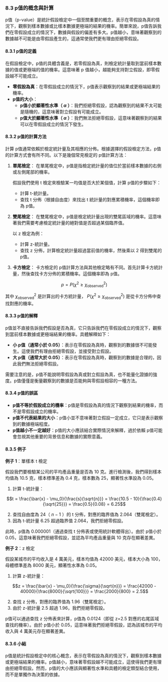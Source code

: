 ### 8.3 p值的概念與計算

p值（p-value）是統計假設檢定中一個至關重要的概念，表示在零假設為真的情況下，觀察到樣本數據或比樣本數據更極端的結果的機率。簡單來說，p值告訴我們在零假設成立的情況下，數據與假設的偏差有多大。p值越小，意味著觀察到的數據越不可能是由零假設產生的，這通常使我們更有理由拒絕零假設。

#### 8.3.1 p值的定義

在假設檢定中，p值的具體含義是，若零假設為真，則檢定統計量取到當前樣本數據的值或更極端的值的機率。這意味著 p 值越小，越能夠支持對立假設，即零假設越不可能成立。

- **零假設為真**：在零假設成立的情況下，p值表示觀察到的結果或更極端結果的機率。
- **p值的大小**：
  - **p值小於顯著性水準（ $`\alpha`$ ）**：我們拒絕零假設，認為觀察到的結果不太可能是隨機的，這意味著對立假設有可能成立。
  - **p值大於顯著性水準（ $`\alpha`$ ）**：我們無法拒絕零假設，這意味著觀察到的結果可以在零假設成立的情況下發生。

#### 8.3.2 p值的計算方法

計算 p值通常依賴於檢定統計量及其相應的分佈。根據選擇的假設檢定方法，p值的計算方式會有所不同。以下是幾個常見檢定的 p值計算方法：

1. **單尾檢定**：
   在單尾檢定中，p值是指檢定統計量的值位於當前樣本數據的右側或左側尾部的機率。

   假設我們使用 t 檢定來檢驗某一均值是否大於某個值，計算 p值的步驟如下：
   - 計算 t-統計量。
   - 查找 t 分佈（根據自由度）來找出 t 統計量的對應累積機率，這個機率即為 p值。

2. **雙尾檢定**：
   在雙尾檢定中，p值是檢定統計量出現的雙尾區域的機率。這意味著我們需要考慮檢定統計量的絕對值是否超過某個臨界值。

   以 z 檢定為例：
   - 計算 z-統計量。
   - 查找 z 分佈，計算檢定統計量超過當前值的機率，然後乘以 2 得到雙尾的 p值。

3. **卡方檢定**：
   卡方檢定的 p值計算方法與其他檢定略有不同。首先計算卡方統計量，然後查找卡方分佈的累積機率。這個機率即為 p值。

   
```math
p = P(\chi^2 \geq \chi^2_{\text{observed}})
```

   其中  $`\chi^2_{\text{observed}}`$  是計算出的卡方統計量， $`P(\chi^2 \geq \chi^2_{\text{observed}})`$  是從卡方分佈中查找對應的機率。

#### 8.3.3 p值的解釋

p值並不直接告訴我們假設是否為真，它只告訴我們在零假設成立的情況下，觀察到當前樣本數據或更極端結果的機率。具體解釋如下：

- **小 p值（通常小於 0.05）**：表示在零假設為真時，觀察到的數據很不可能發生。這使我們有理由拒絕零假設，並接受對立假設。
- **大 p值（通常大於 0.05）**：表示在零假設為真時，觀察到的數據是合理的，因此我們無法拒絕零假設。

需要注意的是，p值不能說明零假設為真或對立假設為真，也不能量化證據的強度。p值僅僅是衡量觀察到的數據是否能夠與零假設相容的一種方法。

#### 8.3.4 p值的誤區

- **p值不等於假設成立的機率**：p值是零假設為真的情況下觀察到結果的機率，而不是零假設成立的機率。
- **p值不代表結果的大小**：p值小並不意味著對立假設一定成立，它只是表示觀察到的數據極端程度。
- **p值越小不一定越好**：p值的大小應該結合實際情況來解釋，過於依賴 p值可能會忽視其他重要的背景信息和數據的實際意義。

#### 8.3.5 例子

**例子 1**：單樣本 t 檢定

假設我們要檢驗某公司的平均產品重量是否為 10 克。進行檢測後，我們得到樣本均值為 10.5 克，樣本標準差為 0.4 克，樣本數為 25，顯著性水準設為 0.05。

1. 計算 t-統計量：
   
```math
t = \frac{\bar{x} - \mu_0}{\frac{s}{\sqrt{n}}} = \frac{10.5 - 10}{\frac{0.4}{\sqrt{25}}} = \frac{0.5}{0.08} = 6.25
```

2. 查找自由度為 24（ $`n-1`$ ）的 t 分佈，對應的臨界值為 2.064（雙尾檢定）。
3. 因為 t-統計量 6.25 超過臨界值 2.064，我們拒絕零假設。

此時，p值為 0.000001（通過查找 t 分佈表或使用統計軟體得出）。由於 p值小於 0.05，這意味著我們拒絕零假設，並認為平均產品重量與 10 克存在顯著差異。

**例子 2**：z 檢定

假設某城市的平均收入是 4 萬美元，樣本均值為 42000 美元，樣本大小為 100，母體標準差為 8000 美元，顯著性水準為 0.05。

1. 計算 z-統計量：
   
```math
z = \frac{\bar{x} - \mu_0}{\frac{\sigma}{\sqrt{n}}} = \frac{42000 - 40000}{\frac{8000}{\sqrt{100}}} = \frac{2000}{800} = 2.5
```

2. 查找 z 分佈，對應的臨界值為 1.96（雙尾檢定）。
3. 由於 z-統計量 2.5 超過 1.96，我們拒絕零假設。

p值可以通過查找 z 分佈表來計算，p值為 0.0124（即從 z=2.5 對應的右尾區域查找的機率）。由於 p值小於 0.05，這意味著我們拒絕零假設，認為該城市的平均收入與 4 萬美元存在顯著差異。

#### 8.3.6 小結

p值是統計假設檢定中的核心概念，表示在零假設為真的情況下，觀察到樣本數據或更極端結果的機率。p值越小，意味著零假設越不可能成立，這使得我們更有理由拒絕零假設。然而，p值的大小應該與顯著性水準和具體的檢定類型結合使用，而不是單獨作為決策的依據。